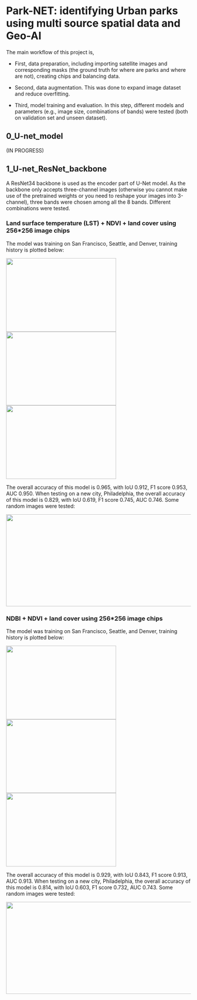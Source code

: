 # Park-NET: identifying Urban parks using multi source spatial data and Geo-AI
The main workflow of this project is, 

* First, data preparation, including importing satellite images and corresponding masks (the ground truth for where are parks and where are not), creating chips and balancing data.

* Second, data augmentation. This was done to expand image dataset and reduce overfitting.

* Third, model training and evaluation. In this step, different models and parameters (e.g., image size, combinations of bands) were tested (both on validation set and unseen dataset).

## 0_U-net_model
(IN PROGRESS)

## 1_U-net_ResNet_backbone
A ResNet34 backbone is used as the encoder part of U-Net model. As the backbone only accepts three-channel images (otherwise you cannot make use of the pretrained weights or you need to reshape your images into 3-channel), three bands were chosen among all the 8 bands. Different combinations were tested.
### Land surface temperature (LST) + NDVI + land cover using 256\*256 image chips
The model was training on San Francisco, Seattle, and Denver, training history is plotted below:

<img src="https://user-images.githubusercontent.com/97944674/168816303-b124de7f-252a-4758-93f3-7c99a4d7937b.png" width="300" height="200"><img src="https://user-images.githubusercontent.com/97944674/168817375-9b5a8ce3-6b56-4033-8c4d-85d685ba472b.png" width="300" height="200"><img src="https://user-images.githubusercontent.com/97944674/168817858-ff956bc0-b040-430d-8430-5db0e2b23bd8.png" width="300" height="200">

The overall accuracy of this model is 0.965, with IoU 0.912, F1 score 0.953, AUC 0.950. When testing on a new city, Philadelphia, the overall accuracy of this model is 0.829, with IoU 0.619, F1 score 0.745, AUC 0.746. Some random images were tested:

<img src="https://user-images.githubusercontent.com/97944674/168819399-d7701385-ebda-47de-baf5-bac039d13462.png" width="800" height="250">

### NDBI + NDVI + land cover using 256\*256 image chips
The model was training on San Francisco, Seattle, and Denver, training history is plotted below:

<img src="https://user-images.githubusercontent.com/97944674/168837656-5d646c44-552d-480e-b851-e26b0bf4a936.png" width="300" height="200"><img src="https://user-images.githubusercontent.com/97944674/168837851-5f92281c-5d31-4927-b42b-d64f3e8d753d.png" width="300" height="200"><img src="https://user-images.githubusercontent.com/97944674/168838168-f537d36d-fe32-44d1-a646-8385b6326a5f.png" width="300" height="200">

The overall accuracy of this model is 0.929, with IoU 0.843, F1 score 0.913, AUC 0.913. When testing on a new city, Philadelphia, the overall accuracy of this model is 0.814, with IoU 0.603, F1 score 0.732, AUC 0.743. Some random images were tested:

  <img src="https://user-images.githubusercontent.com/97944674/168838844-970b52c7-ec09-44ed-8e2c-0f933e0605ba.png" width="800" height="250">

